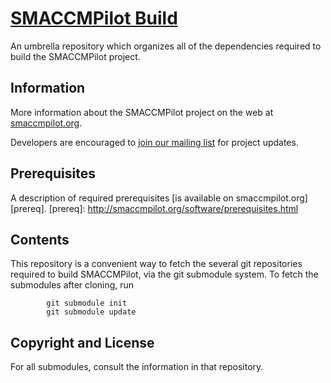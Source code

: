 # [SMACCMPilot Build][smaccmpilotbuild]

An umbrella repository which organizes all of the dependencies required to build
the SMACCMPilot project.

## Information

More information about the SMACCMPilot project on the web at
[smaccmpilot.org][].

Developers are encouraged to [join our mailing list][list] for project
updates.

[smaccmpilot.org]: http://smaccmpilot.org
[list]: http://community.galois.com/mailman/listinfo/smaccmpilot

## Prerequisites

A description of required prerequisites [is available on smaccmpilot.org][prereq].
[prereq]: http://smaccmpilot.org/software/prerequisites.html

## Contents

This repository is a convenient way to fetch the several git repositories
required to build SMACCMPilot, via the git submodule system.
To fetch the submodules after cloning, run

```
        git submodule init
        git submodule update
```

## Copyright and License

For all submodules, consult the information in that repository.

[smaccmpilotbuild]: http://github.com/GaloisInc/smaccmpilot-build

